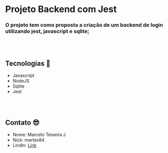 # Projeto Backend com Jest
### O projeto tem como proposta a criação de um backend de login utilizando jest, javascript e sqlite;

</br></br>

## Tecnologias 🚀
- Javascript
- NodeJS
- Sqlite
- Jest

</br></br>

## Contato 😎
- Nome: Marcelo Teixeira J
- Nick: martex84
- Lindln: [Link](https://www.linkedin.com/in/martex8/)